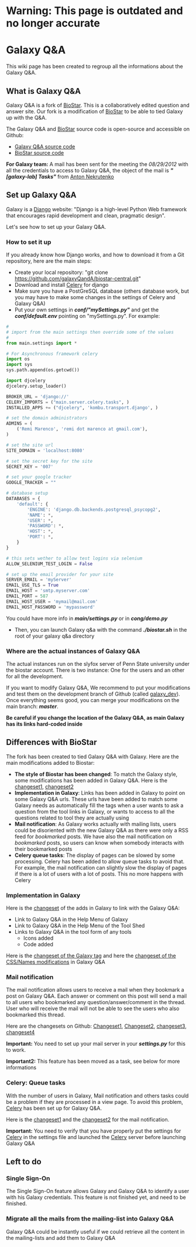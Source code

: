 # Warning: This page is outdated and no longer accurate

# Galaxy Q&A

This wiki page has been created to regroup all the informations about the Galaxy Q&A.

## What is Galaxy Q&A

Galaxy Q&A is a fork of [BioStar](http://www.biostars.org/). This is a collaboratively edited question and answer site.
Our fork is a modification of [BioStar](http://www.biostars.org/) to be able to tied Galaxy up with the Q&A.

The Galaxy Q&A and [BioStar](http://www.biostars.org/) source code is open-source and accessible on Github:
* [Galaxy Q&A source code](https://github.com/galaxyQandA)
* [BioStar source code](https://github.com/ialbert/biostar-central)

**For Galaxy team:** A mail has been sent for the meeting the *08/29/2012* with all the credentials to access to Galaxy Q&A, the object of the mail is ***"[galaxy-lab] Tasks"*** from [Anton Nekrutenko](/src/people/anton/index.md)

## Set up Galaxy Q&A
Galaxy is a [Django](https://www.djangoproject.com/) website: "Django is a high-level Python Web framework that encourages rapid development and clean, pragmatic design".

Let's see how to set up your Galaxy Q&A.

### How to set it up
If you already know how Django works, and how to download it from a Git repository, here are the main steps:

* Create your local repository: "git clone https://github.com/galaxyQandA/biostar-central.git"
* Download and install [Celery](http://celeryproject.org/) for django
* Make sure you have a PostGreSQL database (others database work, but you may have to make some changes in the settings of Celery and Galaxy Q&A)
* Put your own settings in ***conf/"mySettings.py"*** and get the ***conf/default.env*** pointing on "mySettings.py".
For example:
```python
#
# import from the main settings then override some of the values
#
from main.settings import *

# For Asynchronous framework celery
import os
import sys
sys.path.append(os.getcwd())

import djcelery
djcelery.setup_loader()

BROKER_URL = 'django://'
CELERY_IMPORTS = ("main.server.celery.tasks", )
INSTALLED_APPS += ("djcelery", 'kombu.transport.django', )

# set the domain administrators
ADMINS = (
    ('Remi Marenco', 'remi dot marenco at gmail.com'),
)

# set the site url
SITE_DOMAIN = 'localhost:8080'

# set the secret key for the site
SECRET_KEY = '007'

# set your google tracker
GOOGLE_TRACKER = ""

# database setup
DATABASES = {
    'default': {
        'ENGINE': 'django.db.backends.postgresql_psycopg2',
        'NAME': *,
        'USER': *,
        'PASSWORD': *,
        'HOST': *,
        'PORT': *,
    }
}

# this sets wether to allow test logins via selenium
ALLOW_SELENIUM_TEST_LOGIN = False

# set up the email provider for your site
SERVER_EMAIL = 'myServer'
EMAIL_USE_TLS = True
EMAIL_HOST = 'smtp.myserver.com'
EMAIL_PORT = 587
EMAIL_HOST_USER = 'mymail@mail.com'
EMAIL_HOST_PASSWORD = 'mypassword'
```


You could have more info in ***main/settings.py*** or in ***cong/demo.py***

* Then, you can launch Galaxy q&a with the command ***./biostar.sh*** in the root of your galaxy q&a directory

### Where are the actual instances of Galaxy Q&A

The actual instances run on the slyfox server of Penn State university under the biostar account.
There is two instance: One for the users and an other for all the development.

If you want to modify Galaxy Q&A, We recommend to put your modifications and test them on the development branch of Github (called [galaxy_dev](https://github.com/galaxyQandA/biostar-central/tree/galaxy_dev)). Once everything seems good, you can merge your modifications on the main branch: ***master***.

**Be careful if you change the location of the Galaxy Q&A, as main Galaxy has its links hard-coded inside**

## Differences with BioStar
The fork has been created to tied Galaxy Q&A with Galaxy. Here are the main modifications added to Biostar:
* **The style of Biostar has been changed**: To match the Galaxy style, some modifications has been added in Galaxy Q&A. Here is the [changeset1](https://github.com/galaxyQandA/biostar-central/commit/4ae2ce800d755f97848bb92215422f7b2d65de30), [changeset2](https://github.com/galaxyQandA/biostar-central/commit/fa7d13f94d965d24806f8d27627349d733e72e4e)
* **Implementation in Galaxy**: Links has been added in Galaxy to point on some Galaxy Q&A urls. These urls have been added to match some Galaxy needs as automatically fill the tags when a user wants to ask a question from the tool links in Galaxy, or wants to access to all the questions related to tool they are actually using
* **Mail notification**: As Galaxy works actually with mailing lists, users could be disoriented with the new Galaxy Q&A as there were only a RSS feed for *bookmarked* posts. We have also the mail notification on *bookmarked* posts, so users can know when somebody interacts with their bookmarked posts
* **Celery queue tasks**: The display of pages can be slowed by some processing. Celery has been added to allow queue tasks to avoid that. For example, the mail notification can slightly slow the display of pages if there is a lot of users with a lot of posts. This no more happens with Celery

### Implementation in Galaxy
Here is the [changeset](https://bitbucket.org/galaxy/galaxy-central/changeset/110a69b0d387228ec7bed84814192b9c99082d7c) of the adds in Galaxy to link with the Galaxy Q&A: 
* Link to Galaxy Q&A in the Help Menu of Galaxy
* Link to Galaxy Q&A in the Help Menu of the Tool Shed
* Links to Galaxy Q&A in the tool form of any tools
  * Icons added
  * Code added

Here is the [changeset of the Galaxy tag](https://github.com/galaxyQandA/biostar-central/commit/3bbdad4ceaf837fcbb8267c2b0de0176f20823d4) and here the [changeset of the CSS/Names modifications](https://github.com/galaxyQandA/biostar-central/commit/4ae2ce800d755f97848bb92215422f7b2d65de30) in Galaxy Q&A

### Mail notification
The mail notification allows users to receive a mail when they bookmark a post on Galaxy Q&A. Each answer or comment on this post will send a mail to all users who bookmarked any question/answer/comment in the thread.
User who will receive the mail will not be able to see the users who also bookmarked this thread.

Here are the changesets on Github: [Changeset1](https://github.com/galaxyQandA/biostar-central/commit/329a142d2d8e81de73adca384619875a4a9803f0), [Changeset2](https://github.com/galaxyQandA/biostar-central/commit/33dce5a6f9dfb320c0d6657fb2535faa9b6e5bd6), [changeset3](https://github.com/galaxyQandA/biostar-central/commit/3cce36a9ada8a4cc59a138ade392e6e2491ac556), [changeset4](https://github.com/galaxyQandA/biostar-central/commit/12fb2d0da4e06dc2f8e5b1d5aaf9953d64a9088d)

**Important:** You need to set up your mail server in your ***settings.py*** for this to work.

**Important2:** This feature has been moved as a task, see below for more informations

### Celery: Queue tasks
With the number of users in Galaxy, Mail notification and others tasks could be a problem if they are processed in a view page. To avoid this problem, [Celery](http://celeryproject.org/) has been set up for Galaxy Q&A.

Here is the [changeset1](https://github.com/galaxyQandA/biostar-central/commit/2a3d30e14cf46f176cc4335298d1f2e10d0693cc) and the [changeset2](https://github.com/galaxyQandA/biostar-central/commit/9f91c86d64d0ca77d0815cd1541723ff55e05939) for the mail notification.

**Important:** You need to verify that you have properly put the settings for [Celery](http://celeryproject.org/) in the settings file and launched the [Celery](http://celeryproject.org/) server before launching Galaxy Q&A

## Left to do

### Single Sign-On
The Single Sign-On feature allows Galaxy and Galaxy Q&A to identify a user with his Galaxy credentials. This feature is not finished yet, and need to be finished.

### Migrate all the mails from the mailing-list into Galaxy Q&A
Galaxy Q&A could be instantly useful if we could retrieve all the content in the mailing-lists and add them to Galaxy Q&A
